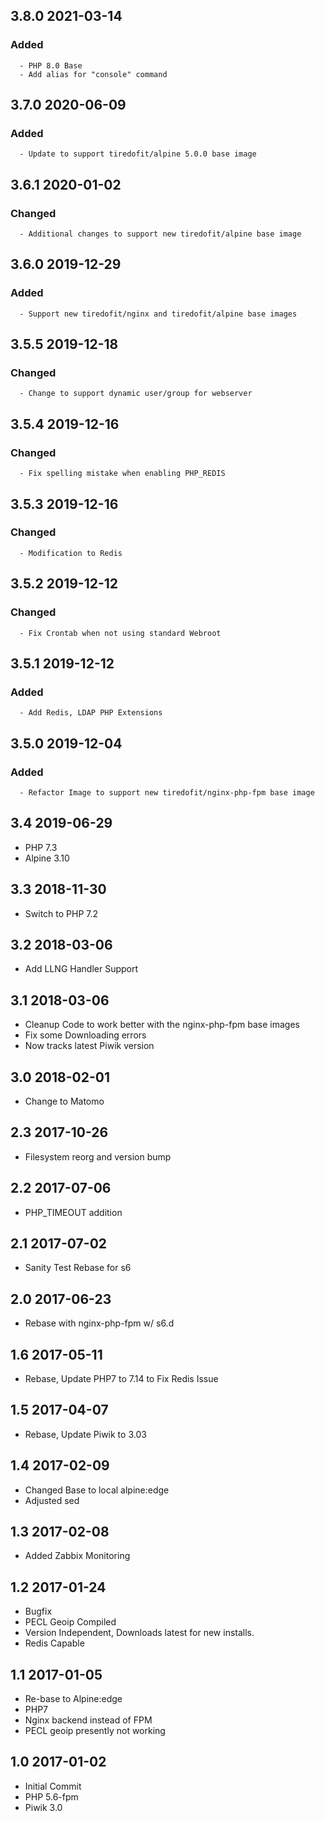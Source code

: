## 3.8.0 2021-03-14 <dave at tiredofit dot ca>

   ### Added
      - PHP 8.0 Base
      - Add alias for "console" command


## 3.7.0 2020-06-09 <dave at tiredofit dot ca>

   ### Added
      - Update to support tiredofit/alpine 5.0.0 base image


## 3.6.1 2020-01-02 <dave at tiredofit dot ca>

   ### Changed
      - Additional changes to support new tiredofit/alpine base image


## 3.6.0 2019-12-29 <dave at tiredofit dot ca>

   ### Added
      - Support new tiredofit/nginx and tiredofit/alpine base images


## 3.5.5 2019-12-18 <dave at tiredofit dot ca>

   ### Changed
      - Change to support dynamic user/group for webserver


## 3.5.4 2019-12-16 <dave at tiredofit dot ca>

   ### Changed
      - Fix spelling mistake when enabling PHP_REDIS


## 3.5.3 2019-12-16 <dave at tiredofit dot ca>

   ### Changed
      - Modification to Redis

## 3.5.2 2019-12-12 <dave at tiredofit dot ca>

   ### Changed
      - Fix Crontab when not using standard Webroot


## 3.5.1 2019-12-12 <dave at tiredofit dot ca>

   ### Added
      - Add Redis, LDAP PHP Extensions


## 3.5.0 2019-12-04 <dave at tiredofit dot ca>

   ### Added
      - Refactor Image to support new tiredofit/nginx-php-fpm base image


## 3.4 2019-06-29 <dave at tiredofit dot ca>

* PHP 7.3
* Alpine 3.10

## 3.3 2018-11-30 <dave at tiredofit dot ca>

* Switch to PHP 7.2

## 3.2 2018-03-06 <dave at tiredofit dot ca>

* Add LLNG Handler Support

## 3.1 2018-03-06 <dave at tiredofit dot ca>

* Cleanup Code to work better with the nginx-php-fpm base images
* Fix some Downloading errors
* Now tracks latest Piwik version
    
## 3.0 2018-02-01 <dave at tiredofit dot ca>

* Change to Matomo

## 2.3 2017-10-26 <dave at tiredofit dot ca>

* Filesystem reorg and version bump

## 2.2 2017-07-06 <dave at tiredofit dot ca>

* PHP_TIMEOUT addition

## 2.1 2017-07-02 <dave at tiredofit dot ca>

* Sanity Test Rebase for s6

## 2.0 2017-06-23 <dave at tiredofit dot ca>

* Rebase with nginx-php-fpm w/ s6.d


## 1.6 2017-05-11 <dave at tiredofit dot ca>
* Rebase, Update PHP7 to 7.14 to Fix Redis Issue

## 1.5 2017-04-07 <dave at tiredofit dot ca>
* Rebase, Update Piwik to 3.03

## 1.4 2017-02-09 <dave at tiredofit dot ca>
* Changed Base to local alpine:edge
* Adjusted sed

## 1.3 2017-02-08 <dave at tiredofit dot ca>
* Added Zabbix Monitoring


## 1.2 2017-01-24 <dave at tiredofit dot ca>
* Bugfix
* PECL Geoip Compiled
* Version Independent, Downloads latest for new installs.
* Redis Capable


## 1.1 2017-01-05 <dave at tiredofit dot ca>

* Re-base to Alpine:edge
* PHP7 
* Nginx backend instead of FPM
* PECL geoip presently not working

## 1.0 2017-01-02 <dave at tiredofit dot ca>

* Initial Commit
* PHP 5.6-fpm
* Piwik 3.0
